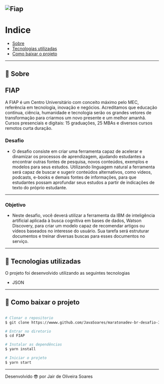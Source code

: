 ![Fiap](https://user-images.githubusercontent.com/64690628/91469850-55177700-e86a-11ea-9fd9-ab122cdb1bc5.png)
---
# Indice

- [Sobre](#-sobre)
- [Tecnologias utilizadas](#-tecnologias-utilizadas)
- [Como baixar o projeto](#-como-baixar-o-projeto)

---
## 📝 Sobre
## FIAP

A FIAP é um Centro Universitário com conceito máximo pelo MEC, referência em tecnologia, inovação e negócios. Acreditamos que educação contínua, ciência, humanidade e tecnologia serão os grandes vetores de transformação para criarmos um novo presente e um melhor amanhã. Cursos presenciais e digitais: 15 graduações, 25 MBAs e diversos cursos remotos curta duração.

### Desafio
- O desafio consiste em criar uma ferramenta capaz de acelerar e dinamizar os processos de aprendizagem, ajudando estudantes a encontrar outras fontes de pesquisa, novos conteúdos, exemplos e modelos para seus estudos. Utilizando linguagem natural a ferramenta será capaz de buscar e sugerir conteúdos alternativos, como vídeos, podcasts, e-books e demais fontes de informações, para que estudantes possam aprofundar seus estudos a partir de indicações de texto do próprio estudante.

---
### Objetivo
- Neste desafio, você deverá utilizar a ferramenta da IBM de inteligência artificial aplicada à busca cognitiva em bases de dados, Watson Discovery, para criar um modelo capaz de recomendar artigos ou vídeos baseados no interesse do usuário. Sua tarefa será estruturar documentos e treinar diversas buscas para esses documentos no serviço.

---
## 🚀 Tecnologias utilizadas

O projeto foi desenvolvido utilizando as seguintes tecnologias

- JSON

---
## 📁 Como baixar o projeto

```bash

# Clonar o repositorio
$ git clone https://wwww.github.com/JavaSoares/maratonadev-br-desafio-3-2020

# Entrar no diretorio 
$ cd FIAP

# Instalar as dependências
$ yarn install

# Iniciar o projeto
$ yarn start
```
---
Desenvolvido 😎 por Jair de Oliveira Soares
